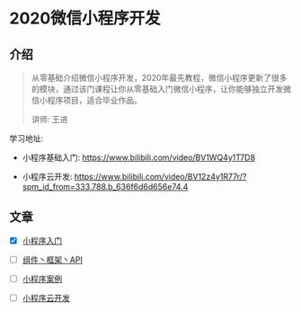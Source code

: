 # 2020微信小程序开发

## 介绍

> 从零基础介绍微信小程序开发，2020年最先教程，微信小程序更新了很多的模块，通过该门课程让你从零基础入门微信小程序，让你能够独立开发微信小程序项目，适合毕业作品。
>
> 讲师: 王进

学习地址: 

- 小程序基础入门: https://www.bilibili.com/video/BV1WQ4y1T7D8

- 小程序云开发: https://www.bilibili.com/video/BV12z4y1R77r/?spm_id_from=333.788.b_636f6d6d656e74.4

## 文章

- [x] [小程序入门](其他未分类笔记/2020最新微信小程序开发零基础入门/01-小程序入门.md)
- [ ] [组件丶框架丶API](其他未分类笔记/2020最新微信小程序开发零基础入门/02-组件丶框架丶API学习.md)
- [ ] [小程序案例](其他未分类笔记/2020最新微信小程序开发零基础入门/03-小程序案例.md)
- [ ] [小程序云开发]()



